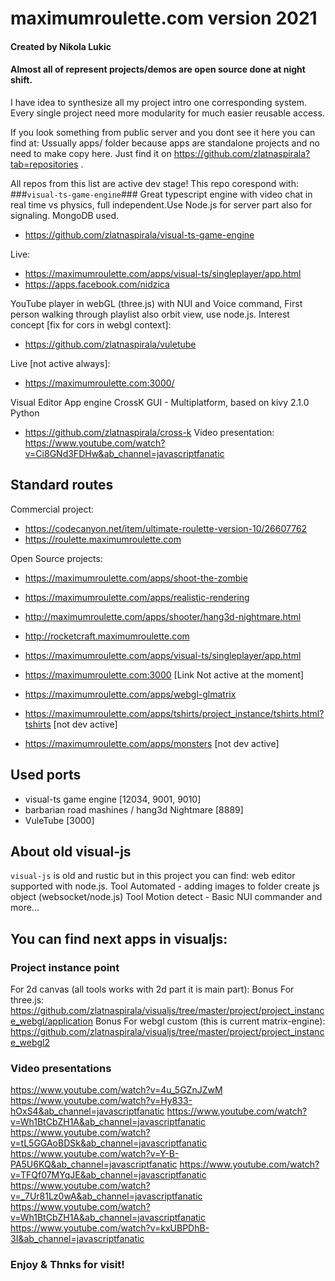 # maximumroulette.com version 2021
#### Created by Nikola Lukic
#### Almost all of represent projects/demos are open source done at night shift.

I have idea to synthesize all my project intro one corresponding system.
Every single project need more modularity for much easier reusable access.

If you look something from public server and you dont see it here you can find at:
Ussually apps/ folder because apps are standalone projects and no need to make copy
here. Just find it on https://github.com/zlatnaspirala?tab=repositories .

All repos from this list are active dev stage!
This repo corespond with:
###`visual-ts-game-engine`### Great typescript engine with video chat in real time vs physics,
full independent.Use Node.js for server part also for signaling.
MongoDB used.

 - https://github.com/zlatnaspirala/visual-ts-game-engine

Live:

 - https://maximumroulette.com/apps/visual-ts/singleplayer/app.html
 - https://apps.facebook.com/nidzica


YouTube player in webGL (three.js) with NUI and Voice command, First person walking 
through playlist also orbit view, use node.js. Interest concept [fix for cors in webgl context]:
 - https://github.com/zlatnaspirala/vuletube

Live [not active always]:
 - https://maximumroulette.com:3000/


Visual Editor App engine CrossK GUI - Multiplatform, based on kivy 2.1.0 Python
 - https://github.com/zlatnaspirala/cross-k
   Video presentation:
   https://www.youtube.com/watch?v=Ci8GNd3FDHw&ab_channel=javascriptfanatic


## Standard routes

Commercial project:
 - https://codecanyon.net/item/ultimate-roulette-version-10/26607762
 - https://roulette.maximumroulette.com

Open Source projects:
 - https://maximumroulette.com/apps/shoot-the-zombie

 - https://maximumroulette.com/apps/realistic-rendering

 - http://maximumroulette.com/apps/shooter/hang3d-nightmare.html

 - http://rocketcraft.maximumroulette.com 

 - https://maximumroulette.com/apps/visual-ts/singleplayer/app.html

 - https://maximumroulette.com:3000 [Link Not active at the moment]

 - https://maximumroulette.com/apps/webgl-glmatrix

 - https://maximumroulette.com/apps/tshirts/project_instance/tshirts.html?tshirts [not dev active]

 - https://maximumroulette.com/apps/monsters [not dev active]

## Used ports

  - visual-ts game engine [12034, 9001, 9010]
  - barbarian road mashines / hang3d Nightmare [8889]
  - VuleTube [3000]


## About old visual-js

`visual-js` is old and rustic but in this project you can find:
web editor supported with node.js. Tool
Automated - adding images to folder create js object (websocket/node.js) Tool
Motion detect - Basic NUI commander and more...

## You can find next apps in visualjs:
### Project instance point
For 2d canvas (all tools works with 2d part it is main part):
Bonus For three.js:
https://github.com/zlatnaspirala/visualjs/tree/master/project/project_instance_webgl/application
Bonus For webgl custom (this is current matrix-engine):
https://github.com/zlatnaspirala/visualjs/tree/master/project/project_instance_webgl2


### Video presentations
https://www.youtube.com/watch?v=4u_5GZnJZwM
https://www.youtube.com/watch?v=Hy833-hOxS4&ab_channel=javascriptfanatic
https://www.youtube.com/watch?v=Wh1BtCbZH1A&ab_channel=javascriptfanatic
https://www.youtube.com/watch?v=tL5GGAoBDSk&ab_channel=javascriptfanatic
https://www.youtube.com/watch?v=Y-B-PA5U6KQ&ab_channel=javascriptfanatic
https://www.youtube.com/watch?v=TFQf07MYqJE&ab_channel=javascriptfanatic
https://www.youtube.com/watch?v=_7Ur81Lz0wA&ab_channel=javascriptfanatic
https://www.youtube.com/watch?v=Wh1BtCbZH1A&ab_channel=javascriptfanatic
https://www.youtube.com/watch?v=kxUBPDhB-3I&ab_channel=javascriptfanatic


### Enjoy & Thnks for visit!
